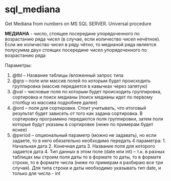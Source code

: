 # sql_mediana

Get Mediana from numbers on MS SQL SERVER. Universal procedure

**МЕДИАНА** - число, стоящее посередине упорядоченного по возрастанию ряда чисел (в случае, если количество чисел нечётное). 
Если же количество чисел в ряду		чётно, то медианой ряда является полусумма двух стоящих посередине чисел упорядоченного по возрастанию ряда

Параметры:
1.	@tbl – Название таблицы /вложенный запрос типа
2.	@grp – поле или массив полей по которым будет происходить группировка (массив передается в кавычках через запятую)
3.	@val – числовые поля по которым будет происходить группировка, сортировка и поиск медианы (поиск медианы идет по первому столбцу из массива подробнее далее)
4.	@ord – поля для сортировки. Стоит учитывать, что итоговый результат будет зависеть от того как задана сортировка. В сортировку программно передаются поля группировки, затем поля которые будут указаны в сортировке (ниже по примерам будет яснее)
5.	@period – опциональный параметр (можно не задавать), но если задаете, то в него обязательно необходимо передать 4 параметра:
		1.	Начальная дата
		2.	Конечная дата
		3.	Название поля для которого задается дата
		4.	Тип данных в этом поле (date или int) – т.к. в разных таблицах мы строим поля даты то в формате то даты, то в формате строки, то в формате числа (ниже по примерам я разбираю все три случая). Для типа строки и даты необходимо указывать тип date, и только для числа - int
